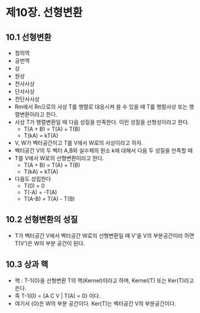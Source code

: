 # 제10장. 선형변환

## 10.1 선형변환
* 정의역
* 공번역
* 상
* 원상
* 전사사상
* 단사사상
* 전단사사상
* Rm에서 Rn으로의 사상 T를 행렬로 대응시켜 쓸 수 있을 때 T를 행렬사상 또는 행렬변환이라고 한다.
* 사상 T가 행렬변환일 때 다음 성질을 만족한다. 이런 성질을 선형성이라고 한다.
  * T(A + B) = T(A) + T(B)
  * T(kA) = kT(A)
* V, W가 벡터공간이고 T를 V에서 W로의 사상이라고 하자. 
* 벡터공간 V의 두 벡터 A,B와 실수체의 원소 k에 대해서 다음 두 성질을 만족할 때 
* T를 V에서 W로의 선형변환이라고 한다.
    * T(A + B) = T(A) + T(B)
    * T(kA) = kT(A)
* 다음도 성립한다
  * T(0) = 0
  * T(-A) = -T(A)
  * T(A-B) = T(A) - T(B)


## 10.2 선형변환의 성질
* T가 벡터공간 V에서 벡터공간 W로의 선형변환일 때 V'을 V의 부분공간이라 하면 T(V')은 W의 부분 공간이 된다.

## 10.3 상과 핵
* 핵 : T-1{0}을 선형변환 T의 핵(Kernel)이라고 하며, Kernel(T) 또는 Ker(T)라고 쓴다.
* 즉 T-1(0) = {A C V | T(A) = 0} 이다.
* 여기서 {0}은 W의 부분 공간이다. Ker(T)는 벡터공간 V의 부분공간이다.